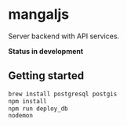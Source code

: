 # mangaljs
Server backend with API services.

**Status in development**

## Getting started

```bash
brew install postgresql postgis
npm install
npm run deploy_db
nodemon
```
